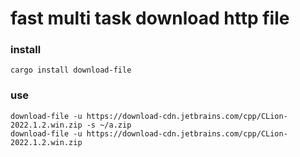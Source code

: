 # fast multi task download http file

### install
``` shell
cargo install download-file
```

### use
```shell
download-file -u https://download-cdn.jetbrains.com/cpp/CLion-2022.1.2.win.zip -s ~/a.zip
download-file -u https://download-cdn.jetbrains.com/cpp/CLion-2022.1.2.win.zip
```
